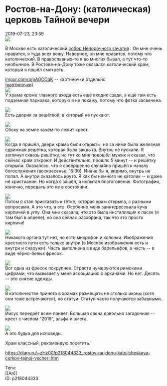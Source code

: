 Ростов-на-Дону: (католическая) церковь Тайной вечери
=====================================================

   
 2019-07-23, 23:59   
    [![](https://i.imgur.com/t8hSeExl.jpg)](https://i.imgur.com/t8hSeEx.jpg)     
   
 В Москве есть католический  [собор Непорочного зачатия](https://ru.wikipedia.org/wiki/%D0%A1%D0%BE%D0%B1%D0%BE%D1%80_%D0%9D%D0%B5%D0%BF%D0%BE%D1%80%D0%BE%D1%87%D0%BD%D0%BE%D0%B3%D0%BE_%D0%97%D0%B0%D1%87%D0%B0%D1%82%D0%B8%D1%8F_%D0%9F%D1%80%D0%B5%D1%81%D0%B2%D1%8F%D1%82%D0%BE%D0%B9_%D0%94%D0%B5%D0%B2%D1%8B_%D0%9C%D0%B0%D1%80%D0%B8%D0%B8_%28%D0%9C%D0%BE%D1%81%D0%BA%D0%B2%D0%B0%29)  . Он мне очень нравится, я туда всех вожу. Наверное, он мне нравится, потому что католический. В православных-то я во многих бывал, а тут что-то необычное. В Ростове-на-Дону тоже оказался католический храм, который я пошёл смотреть.   
   
  [imgur.com/a/pAGCCqK](https://imgur.com/a/pAGCCqK)  -- картиночки отдельно   
  [(картиночки)](https://zHz00.diary.ru/p218044333.htm?index=1#linkmore218044333m1)       
  [![](https://i.imgur.com/0eGMm3jl.jpg)](https://i.imgur.com/0eGMm3j.jpg)    
 У храма кроме главного входа есть ещё входик сзади, а ещё там есть подземная парковка, которую я не покажу, потому что фотка засвечена.   
   
  [![](https://i.imgur.com/K0WkVySl.jpg)](https://i.imgur.com/K0WkVyS.jpg)    
 Есть дворик за решёткой, в который не пускают.   
   
  [![](https://i.imgur.com/l61C4Zxl.jpg)](https://i.imgur.com/l61C4Zx.jpg)    
 Сбоку на земле зачем-то лежит крест.   
   
  [![](https://i.imgur.com/9G2wesbl.jpg)](https://i.imgur.com/9G2wesb.jpg)    
 Когда я пришёл, двери храма были открыты, но за ними была железная сдвижная решётка, которая была закрыта. Внутрь не пускали. Я заглянул сквозь решётку, но тут ко мне подошёл мужик и сказал, что сейчас храм откроют. И действительно, прошло 5 минут -- и решётку открыли. Оказалось, что я совершенно случайно пришёл к началу богослужения (воскресенье, 15:30). Иначе бы я, видимо, внутрь не попал. А внутри оказалось круто. Я как бы немного не католик -- и даже не христианин. Но когда я зашёл, я испытал благоговение. Фотографии, конечно, передать это не в состоянии.   
   
  [![](https://i.imgur.com/5hGP7fcl.jpg)](https://i.imgur.com/5hGP7fc.jpg)    
 Потом я стал приставать к тётке, которая храм открыла, с разными вопросами. А это что, а это. Особенно меня заинтересовала куча кирпичей в углу. Она мне сказала, что это была инсталляция к пасхе (я там был в апреле), но она сейчас разобрана, так что это просто кирпичи!   
   
  [![](https://i.imgur.com/3jZ5MgDl.jpg)](https://i.imgur.com/3jZ5MgD.jpg)    
 Никакого органа тут нет, но есть микрофон и колонки. Изображения крестного пути есть только внутри (в Москве изображения есть и внутри и снаружи). Часть выполнена в виде барельефов, а часть -- в виде чёрно-белых фресок.   
   
  [![](https://i.imgur.com/z4lDb1jl.jpg)](https://i.imgur.com/z4lDb1j.jpg)    
 Вот одна из фресок покрупнее. Страсти нумеруются римскими цифрами, что вызывает у меня ассоциацию с арканами. Но нет. Десять -- это снятие одежды.   
   
  [![](https://i.imgur.com/6q5WQE0l.jpg)](https://i.imgur.com/6q5WQE0.jpg)    
 В католичестве принято в храмах размещать не столько иконы (хотя они тоже встречаются), но статуи. Статуи часто получаются забавными.   
   
  [![](https://i.imgur.com/OeBzsFMl.jpg)](https://i.imgur.com/OeBzsFM.jpg)    
 Иисус передаёт всем привет. Большая свеча довольно загадочная -- крест с числом "2019", альфа и омега.   
   
  [![](https://i.imgur.com/zhpdcKEl.jpg)](https://i.imgur.com/zhpdcKE.jpg)    
 А это будка для исповеди.      
   
 Храм классный, рекомендую посетить.   
    
 <https://diary.ru/~zHz00/p218044333_rostov-na-donu-katolicheskaya-cerkov-tajnoj-vecheri.htm>   
   
 Теги:   
 [[Ая]]   
 ID: p218044333